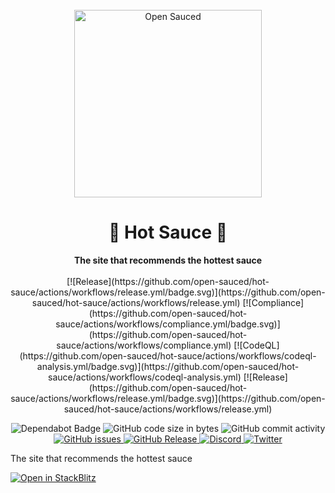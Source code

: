 <div align="center">
  <br>
  <img alt="Open Sauced" src="https://i.ibb.co/7jPXt0Z/logo1-92f1a87f.png" width="300px">
  <h1>🍕 Hot Sauce 🍕</h1>
  <strong>The site that recommends the hottest sauce</strong>
</div>
<br>

<div markdown="1" style="text-align: center">
[![Release](https://github.com/open-sauced/hot-sauce/actions/workflows/release.yml/badge.svg)](https://github.com/open-sauced/hot-sauce/actions/workflows/release.yml)
[![Compliance](https://github.com/open-sauced/hot-sauce/actions/workflows/compliance.yml/badge.svg)](https://github.com/open-sauced/hot-sauce/actions/workflows/compliance.yml)
[![CodeQL](https://github.com/open-sauced/hot-sauce/actions/workflows/codeql-analysis.yml/badge.svg)](https://github.com/open-sauced/hot-sauce/actions/workflows/codeql-analysis.yml)
[![Release](https://github.com/open-sauced/hot-sauce/actions/workflows/release.yml/badge.svg)](https://github.com/open-sauced/hot-sauce/actions/workflows/release.yml)
</div>

<p align="center">
  <img src="https://badgen.net/dependabot/open-sauced/hot-sauce?icon=dependabot" alt="Dependabot Badge">
  <img src="https://img.shields.io/github/languages/code-size/open-sauced/hot-sauce" alt="GitHub code size in bytes">
  <img src="https://img.shields.io/github/commit-activity/w/open-sauced/hot-sauce" alt="GitHub commit activity">
  <a href="https://github.com/open-sauced/hot-sauce/issues">
    <img src="https://img.shields.io/github/issues/open-sauced/hot-sauce" alt="GitHub issues">
  </a>
  <a href="https://github.com/open-sauced/hot-sauce/releases">
    <img src="https://img.shields.io/github/v/release/open-sauced/hot-sauce.svg?style=flat" alt="GitHub Release">
  </a>
  <a href="https://discord.gg/U2peSNf23P">
    <img src="https://img.shields.io/discord/714698561081704529.svg?label=&logo=discord&logoColor=ffffff&color=7389D8&labelColor=6A7EC2" alt="Discord">
  </a>
  <a href="https://twitter.com/saucedopen">
    <img src="https://img.shields.io/twitter/follow/saucedopen?label=Follow&style=social" alt="Twitter">
  </a>
</p>

The site that recommends the hottest sauce

[![Open in StackBlitz](https://developer.stackblitz.com/img/open_in_stackblitz.svg)](https://stackblitz.com/github/withastro/astro/tree/latest/examples/starter)
